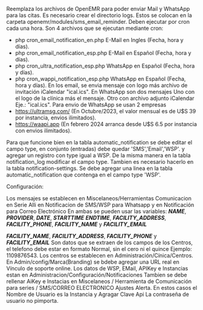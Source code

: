 Reemplaza los archivos de OpenEMR para poder enviar Mail y WhatsApp para las citas.
Es necesario crear el directorio logs.
Estos se colocan en la carpeta openemr/modules/sms_email_reminder.
Deben ejecutar por cron cada una hora.
Son 4 archivos que se ejecutan mediante cron:
- php cron_email_notification_en.php  E-Mail en Ingles (Fecha, hora y días).
- php cron_email_notification_esp.php  E-Mail en Español (Fecha, hora y días).
- php cron_ultra_notification_esp.php  WhatsApp en Español (Fecha, hora y días).
- php cron_wappi_notification_esp.php  WhatsApp en Español (Fecha, hora y días).
En los email, se envia mensaje con logo más archivo de invitación iCalendar "ical.ics".
En WhatsApp son dos mensajes
Uno con el logo de la clínica más el mensaje. Otro con archivo adjunto iCalendar 
Eje.: "ical.ics".
Para envio de WhatsApp se usan 2 empresas 
 - https://ultramsg.com/ (En Octubre/2023, el valor mensual es de U$S 39 por instancia, envios ilimitados).
 - https://waapi.app (En febrero 2024 arranca desde U$S 6.5 por instancia con envios ilimitados).

Para que funcione bien en la tabla automatic_notification se debe
editar el campo type, en conjunto (entradas) debe quedar 'SMS','Email','WSP'.
y agregar un registro con type igual a WSP.
De la misma manera en la tabla notification_log modificar el campo type.
Tambien es necesario hacerlo en la tabla notification-settings.
Se debe agregar una linea en la tabla automatic_notification que contenga en el campo type 'WSP'.

Configuración:

Los mensajes se establecen en Miscelaneos/Herramientas Comunicacion en Serie
Alli en Notificacion de SMS/WSP para Whatsapp y en Notificación para Correo Electrónico
En ambas se pueden usar las variables: ***NAME***, ***PROVIDER***, ***DATE***, ***STARTTIME***
***ENDTIME***, ***FACILITY_ADDRESS***, ***FACILITY_PHONE***, ***FACILITY_NAME*** y ***FACILITY_EMAIL***

***FACILITY_NAME***, ***FACILITY_ADDRESS***, ***FACILITY_PHONE*** y ***FACILITY_EMAIL*** Son datos que se extraen
de los campos de los Centros, el telefono debe estar en formato Normal, sin el cero ni el quince Ejemplo:
1109876543. Los centros se establecen en Administración/Cínica/Centros.
En Admin/config/Marca(Branding) se bdebe agregar una URL real en Vínculo de soporte online.
Los datos de WSP, EMail, APIKey e Instancias estan en Administracion/Configuración/Notificaciones
Tambien se debe rellenar AiKey e Instacias en Miscelaneos / Herramienta de Comunicación para series /
SMS/CORREO ELECTRONICO Ajustes Alerta. En estos casos el Nombre de Usuario es la Instancia y Agragar Clave Api
La contraseña de usuario no pimporta.

